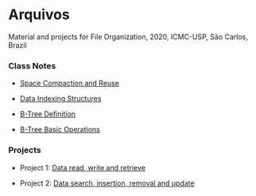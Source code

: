 # Arquivos
Material and projects for File Organization, 2020, ICMC-USP, São Carlos, Brazil

### Class Notes

- [Space Compaction and Reuse](https://github.com/yasmin-araujo/Arquivos/blob/master/Compactacao_e_Reuso_de_Espaco.md)

- [Data Indexing Structures](https://github.com/yasmin-araujo/Arquivos/blob/master/Estruturas_de_Indexacao_de_Dados.md)

- [B-Tree Definition](https://github.com/yasmin-araujo/Arquivos/blob/master/Arvore-B_-_Definicao.md)

- [B-Tree Basic Operations](https://github.com/yasmin-araujo/Arquivos/blob/master/Arvore-B_-_Operacoes_Basicas.md)



### Projects

- Project 1: [Data read, write and retrieve](https://github.com/yasmin-araujo/Arquivos/tree/master/Trabalho1)

- Project 2: [Data search, insertion, removal and update](https://github.com/yasmin-araujo/Arquivos/tree/master/Trabalho2)
